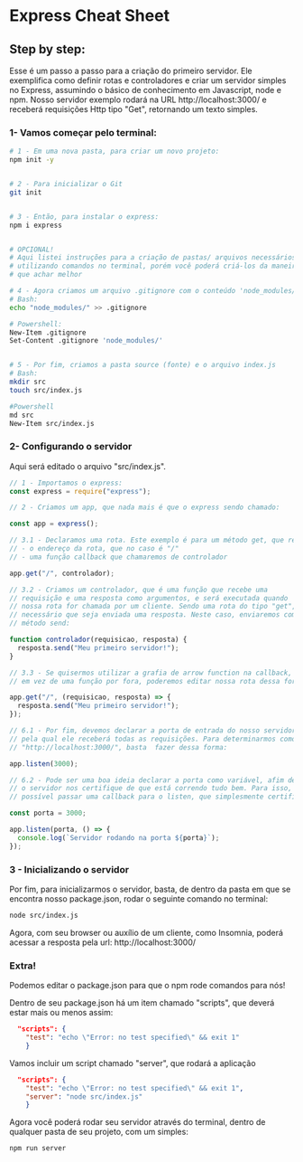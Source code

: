 # Express Cheat Sheet

## Step by step:

Esse é um passo a passo para a criação do primeiro servidor.
Ele exemplifica como definir rotas e controladores e criar um servidor simples no Express, assumindo o básico de conhecimento em Javascript, node e npm.
Nosso servidor exemplo rodará na URL http://localhost:3000/ e receberá requisições Http tipo "Get", retornando um texto simples.

### 1- Vamos começar pelo terminal:

```bash
# 1 - Em uma nova pasta, para criar um novo projeto:
npm init -y


# 2 - Para inicializar o Git
git init


# 3 - Então, para instalar o express:
npm i express


# OPCIONAL!
# Aqui listei instruções para a criação de pastas/ arquivos necessários
# utilizando comandos no terminal, porém você poderá criá-los da maneira
# que achar melhor

# 4 - Agora criamos um arquivo .gitignore com o conteúdo 'node_modules/'
# Bash:
echo "node_modules/" >> .gitignore

# Powershell:
New-Item .gitignore
Set-Content .gitignore 'node_modules/'


# 5 - Por fim, criamos a pasta source (fonte) e o arquivo index.js
# Bash:
mkdir src
touch src/index.js

#Powershell
md src
New-Item src/index.js
```

### 2- Configurando o servidor

Aqui será editado o arquivo "src/index.js".

```javascript
// 1 - Importamos o express:
const express = require("express");

// 2 - Criamos um app, que nada mais é que o express sendo chamado:

const app = express();

// 3.1 - Declaramos uma rota. Este exemplo é para um método get, que recebe dois argumentos:
// - o endereço da rota, que no caso é "/"
// - uma função callback que chamaremos de controlador

app.get("/", controlador);

// 3.2 - Criamos um controlador, que é uma função que recebe uma
// requisição e uma resposta como argumentos, e será executada quando
// nossa rota for chamada por um cliente. Sendo uma rota do tipo "get", é
// necessário que seja enviada uma resposta. Neste caso, enviaremos com o
// método send:

function controlador(requisicao, resposta) {
  resposta.send("Meu primeiro servidor!");
}

// 3.3 - Se quisermos utilizar a grafia de arrow function na callback,
// em vez de uma função por fora, poderemos editar nossa rota dessa forma:

app.get("/", (requisicao, resposta) => {
  resposta.send("Meu primeiro servidor!");
});

// 6.1 - Por fim, devemos declarar a porta de entrada do nosso servidor,
// pela qual ele receberá todas as requisições. Para determinarmos como
// "http://localhost:3000/", basta  fazer dessa forma:

app.listen(3000);

// 6.2 - Pode ser uma boa ideia declarar a porta como variável, afim de que
// o servidor nos certifique de que está correndo tudo bem. Para isso, é
// possível passar uma callback para o listen, que simplesmente certificará isso no console.

const porta = 3000;

app.listen(porta, () => {
  console.log(`Servidor rodando na porta ${porta}`);
});
```

### 3 - Inicializando o servidor

Por fim, para inicializarmos o servidor, basta, de dentro da pasta em
que se encontra nosso package.json, rodar o seguinte comando no terminal:

```bash
node src/index.js
```

Agora, com seu browser ou auxílio de um cliente, como Insomnia, poderá acessar a resposta pela url: http://localhost:3000/

### Extra!

Podemos editar o package.json para que o npm rode comandos para nós!

Dentro de seu package.json há um item chamado "scripts", que deverá
estar mais ou menos assim:

```json
  "scripts": {
    "test": "echo \"Error: no test specified\" && exit 1"
    }
```

Vamos incluir um script chamado "server", que rodará a aplicação

```json
  "scripts": {
    "test": "echo \"Error: no test specified\" && exit 1",
    "server": "node src/index.js"
    }
```

Agora você poderá rodar seu servidor através do terminal, dentro de
qualquer pasta de seu projeto, com um simples:

```bash
npm run server
```
